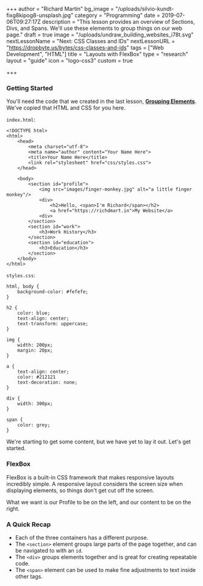 +++
author = "Richard Martin"
bg_image = "/uploads/silvio-kundt-fixg8kipog8-unsplash.jpg"
category = "Programming"
date = 2019-07-06T09:27:17Z
description = "This lesson provides an overview of Sections, Divs, and Spans. We'll use these elements to group things on our web page."
draft = true
image = "/uploads/undraw_building_websites_i78t.svg"
nextLessonName = "Next: CSS Classes and IDs"
nextLessonURL = "https://dropbyte.us/bytes/css-classes-and-ids"
tags = ["Web Development", "HTML"]
title = "Layouts with FlexBox"
type = "research"
layout = "guide"
icon = "logo-css3"
custom = true

+++
### Getting Started

You'll need the code that we created in the last lesson, [**Grouping Elements**](https://dropbyte.us/bytes/grouping-elements/). We've copied that HTML and CSS for you here.

`index.html`:

    <!DOCTYPE html>
    <html>
        <head>
            <meta charset="utf-8">
            <meta name="author" content="Your Name Here">
            <title>Your Name Here</title>
            <link rel="stylesheet" href="css/styles.css">
        </head>
    
        <body>
            <section id="profile">
    			<img src="images/finger-monkey.jpg" alt="a little finger monkey"/>
                <div>
                    <h2>Hello, <span>I'm Richard</span></h2>
                    <a href="https://richdmart.in">My Website</a>
                <div>
            </section>
            <section id="work">
                <h3>Work History</h3>
            </section>
            <section id="education">
                <h3>Education</h3>
            </section>
        </body>
    </html>

`styles.css`:

    html, body {
        background-color: #fefefe;
    }
    
    h2 {
        color: blue;
        text-align: center;
        text-transform: uppercase;
    }
    
    img {
        width: 200px;
        margin: 20px;
    }
    
    a {
        text-align: center;
        color: #212121
        text-decoration: none;
    }
    
    div {
        width: 300px;
    }
    
    span {
        color: grey;
    }

We're starting to get some content, but we have yet to lay it out. Let's get started.

### FlexBox

FlexBox is a built-in CSS framework that makes responsive layouts incredibly simple. A responsive layout considers the screen size when displaying elements, so things don't get cut off the screen.

What we want is our Profile to be on the left, and our content to be on the right. 

### A Quick Recap

* Each of the three containers has a different purpose.
* The `<section>` element groups large parts of the page together, and can be navigated to with an `id`.
* The `<div>` groups elements together and is great for creating repeatable code.
* The `<span>` element can be used to make fine adjustments to text inside other tags.